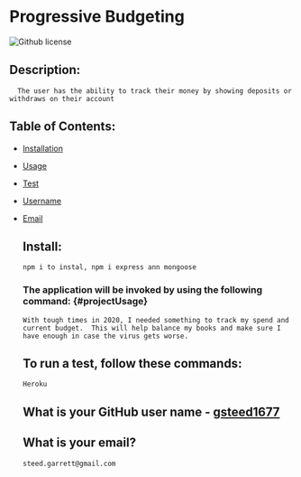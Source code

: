 # Progressive Budgeting

![Github license](https://img.shields.io/npm/v/nock)

## Description:

      The user has the ability to track their money by showing deposits or withdraws on their account


## Table of Contents:

- [Installation](#Install)

- [Usage](#projectUsage)

- [Test](#projectTest)

- [Username](#projectUserName)

- [Email](#projectEmail)

  ## Install:

      npm i to instal, npm i express ann mongoose

  ### The application will be invoked by using the following command: {#projectUsage}

      With tough times in 2020, I needed something to track my spend and current budget.  This will help balance my books and make sure I have enough in case the virus gets worse.

  ## To run a test, follow these commands:

      Heroku

  ## What is your GitHub user name - [gsteed1677](https://github.com/gsteed1677)

  ## What is your email?

      steed.garrett@gmail.com

